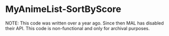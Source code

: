 # MyAnimeList-SortByScore
NOTE: This code was written over a year ago. Since then MAL has disabled their API. This code is non-functional and only for archival purposes.
